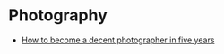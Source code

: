 # Photography

- [How to become a decent photographer in five years](https://gist.github.com/sjl/aef0aad2b18bff582d39)
